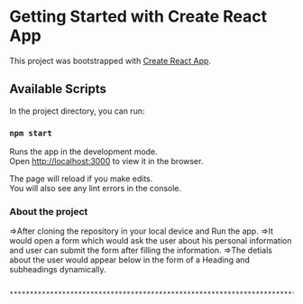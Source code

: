 # Getting Started with Create React App

This project was bootstrapped with [Create React App](https://github.com/facebook/create-react-app).

## Available Scripts

In the project directory, you can run:

### `npm start`

Runs the app in the development mode.\
Open [http://localhost:3000](http://localhost:3000) to view it in the browser.

The page will reload if you make edits.\
You will also see any lint errors in the console.

### About the project

=>After cloning the repository in your local device and Run the app.
=>It would open a form which would ask the user about his personal information and user can submit the form after filling the information. 
=>The detials about the user would appear below in the form of a Heading and subheadings dynamically.



                                                **************************************************************************
